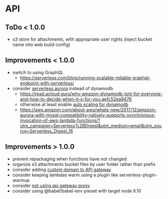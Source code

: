 # API

## ToDo < 1.0.0

- s3 store for attachments, with appropriate user rights (inject bucket name into web build config)

## Improvements < 1.0.0
- switch to using GraphQL
  - https://serverless.com/blog/running-scalable-reliable-graphql-endpoint-with-serverless/
- consider [serverless aurora](https://serverless.com/blog/serverless-aurora-future-of-data/) instead of dynamodb
  - https://read.acloud.guru/why-amazon-dynamodb-isnt-for-everyone-and-how-to-decide-when-it-s-for-you-aefc52ea9476
  - otherwise at least enable [auto scaling for dynamodb](https://github.com/medikoo/serverless-plugin-dynamodb-autoscaling)
  - https://aws.amazon.com/about-aws/whats-new/2017/12/amazon-aurora-with-mysql-compatibility-natively-supports-synchronous-invocation-of-aws-lambda-functions/?utm_campaign=Serverless%2BDigest&utm_medium=email&utm_source=Serverless_Digest_16

## Improvements > 1.0.0
- prevent repackaging when functions have not changed
- organize s3 attachments bucket files by user folder rather than prefix
- consider adding [custom domain to API gateway](https://github.com/dougmoscrop/serverless-plugin-custom-domain)
- consider keeping lambdas warm using a plugin like serverless-plugin-warmup
- consider [not using api gateway proxy](https://read.acloud.guru/how-you-should-and-should-not-use-the-api-gateway-proxy-integration-f9e35479b993)
- consider using @babel/babel-env preset with target node 6.10